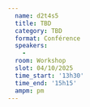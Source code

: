 ```yaml
---
  name: d2t4s5
  title: TBD
  category: TBD
  format: Conférence
  speakers: 
    - 
  room: Workshop
  slot: 04/10/2025
  time_start: '13h30'
  time_end: '15h15'
  ampm: pm
---
```

